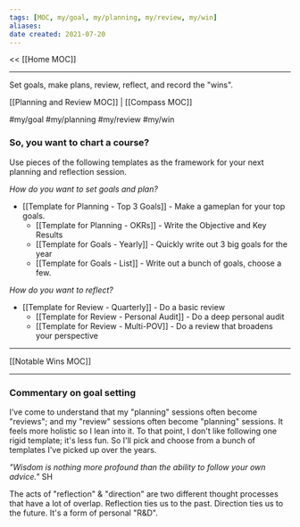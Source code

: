 ```yaml
---
tags: [MOC, my/goal, my/planning, my/review, my/win]
aliases: 
date created: 2021-07-20
---
```

<< [[Home MOC]]

---

Set goals, make plans, review, reflect, and record the "wins". 

[[Planning and Review MOC]] | [[Compass MOC]]

#my/goal
#my/planning 
#my/review 
#my/win

### So, you want to chart a course?
Use pieces of the following templates as the framework for your next planning and reflection session.

*How do you want to set goals and plan?*
- [[Template for Planning - Top 3 Goals]] - Make a gameplan for your top goals.
	- [[Template for Planning - OKRs]] - Write the Objective and Key Results
	- [[Template for Goals - Yearly]] - Quickly write out 3 big goals for the year
	- [[Template for Goals - List]] - Write out a bunch of goals, choose a few.

*How do you want to reflect?* 
- [[Template for Review - Quarterly]] - Do a basic review
	- [[Template for Review - Personal Audit]] - Do a deep personal audit
	- [[Template for Review - Multi-POV]] - Do a review that broadens your perspective

---
[[Notable Wins MOC]]

---
### Commentary on goal setting
I’ve come to understand that my "planning" sessions often become "reviews"; and my "review" sessions often become "planning" sessions. It feels more holistic so I lean into it. To that point, I don't like following one rigid template; it's less fun. So I'll pick and choose from a bunch of templates I've picked up over the years.

*"Wisdom is nothing more profound than the ability to follow your own advice."* SH

The acts of "reflection" & "direction" are two different thought processes that have a lot of overlap. Reflection ties us to the past. Direction ties us to the future. It's a form of personal "R&D".
